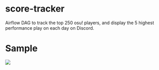# score-tracker

Airflow DAG to track the top 250 osu! players, and display the 5 highest performance play on each day on Discord.

# Sample
![](https://github.com/user-attachments/assets/636add0a-6d26-4cc3-840a-5b66373404eb)
